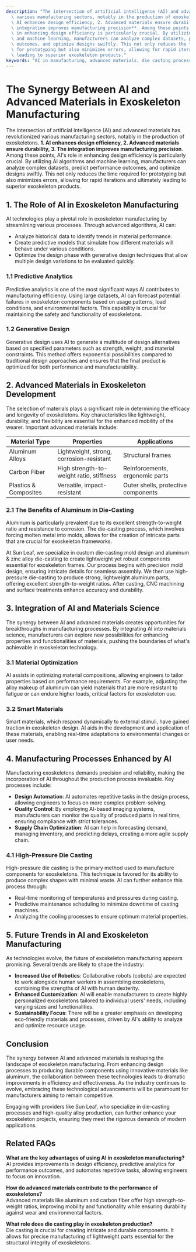 ```yaml
---
description: "The intersection of artificial intelligence (AI) and advanced materials has revolutionized\
  \ various manufacturing sectors, notably in the production of exoskeletons. **1.\
  \ AI enhances design efficiency, 2. Advanced materials ensure durability, 3. The\
  \ integration improves manufacturing precision**. Among these points, AI's role\
  \ in enhancing design efficiency is particularly crucial. By utilizing AI algorithms\
  \ and machine learning, manufacturers can analyze complex datasets, predict performance\
  \ outcomes, and optimize designs swiftly. This not only reduces the time required\
  \ for prototyping but also minimizes errors, allowing for rapid iterations and ultimately\
  \ leading to superior exoskeleton products."
keywords: "AI in manufacturing, advanced materials, die casting process, die-cast aluminum"
---
```

# The Synergy Between AI and Advanced Materials in Exoskeleton Manufacturing

The intersection of artificial intelligence (AI) and advanced materials has revolutionized various manufacturing sectors, notably in the production of exoskeletons. **1. AI enhances design efficiency, 2. Advanced materials ensure durability, 3. The integration improves manufacturing precision**. Among these points, AI's role in enhancing design efficiency is particularly crucial. By utilizing AI algorithms and machine learning, manufacturers can analyze complex datasets, predict performance outcomes, and optimize designs swiftly. This not only reduces the time required for prototyping but also minimizes errors, allowing for rapid iterations and ultimately leading to superior exoskeleton products.

## 1. The Role of AI in Exoskeleton Manufacturing

AI technologies play a pivotal role in exoskeleton manufacturing by streamlining various processes. Through advanced algorithms, AI can:

- Analyze historical data to identify trends in material performance.
- Create predictive models that simulate how different materials will behave under various conditions.
- Optimize the design phase with generative design techniques that allow multiple design variations to be evaluated quickly.

### 1.1 Predictive Analytics

Predictive analytics is one of the most significant ways AI contributes to manufacturing efficiency. Using large datasets, AI can forecast potential failures in exoskeleton components based on usage patterns, load conditions, and environmental factors. This capability is crucial for maintaining the safety and functionality of exoskeletons.

### 1.2 Generative Design

Generative design uses AI to generate a multitude of design alternatives based on specified parameters such as strength, weight, and material constraints. This method offers exponential possibilities compared to traditional design approaches and ensures that the final product is optimized for both performance and manufacturability.

## 2. Advanced Materials in Exoskeleton Development

The selection of materials plays a significant role in determining the efficacy and longevity of exoskeletons. Key characteristics like lightweight, durability, and flexibility are essential for the enhanced mobility of the wearer. Important advanced materials include:

| Material Type       | Properties                         | Applications                        |
|---------------------|-----------------------------------|-------------------------------------|
| Aluminum Alloys     | Lightweight, strong, corrosion-resistant | Structural frames                   |
| Carbon Fiber        | High strength-to-weight ratio, stiffness | Reinforcements, ergonomic parts     |
| Plastics & Composites | Versatile, impact-resistant       | Outer shells, protective components  |

### 2.1 The Benefits of Aluminum in Die-Casting

Aluminum is particularly prevalent due to its excellent strength-to-weight ratio and resistance to corrosion. The die-casting process, which involves forcing molten metal into molds, allows for the creation of intricate parts that are crucial for exoskeleton frameworks. 

At Sun Leaf, we specialize in custom die-casting mold design and aluminum & zinc alloy die-casting to create lightweight yet robust components essential for exoskeleton frames. Our process begins with precision mold design, ensuring intricate details for seamless assembly. We then use high-pressure die-casting to produce strong, lightweight aluminum parts, offering excellent strength-to-weight ratios. After casting, CNC machining and surface treatments enhance accuracy and durability.

## 3. Integration of AI and Materials Science

The synergy between AI and advanced materials creates opportunities for breakthroughs in manufacturing processes. By integrating AI into materials science, manufacturers can explore new possibilities for enhancing properties and functionalities of materials, pushing the boundaries of what's achievable in exoskeleton technology.

### 3.1 Material Optimization

AI assists in optimizing material compositions, allowing engineers to tailor properties based on performance requirements. For example, adjusting the alloy makeup of aluminum can yield materials that are more resistant to fatigue or can endure higher loads, critical factors for exoskeleton use.

### 3.2 Smart Materials

Smart materials, which respond dynamically to external stimuli, have gained traction in exoskeleton design. AI aids in the development and application of these materials, enabling real-time adaptations to environmental changes or user needs.

## 4. Manufacturing Processes Enhanced by AI

Manufacturing exoskeletons demands precision and reliability, making the incorporation of AI throughout the production process invaluable. Key processes include:

- **Design Automation**: AI automates repetitive tasks in the design process, allowing engineers to focus on more complex problem-solving.
- **Quality Control**: By employing AI-based imaging systems, manufacturers can monitor the quality of produced parts in real time, ensuring compliance with strict tolerances.
- **Supply Chain Optimization**: AI can help in forecasting demand, managing inventory, and predicting delays, creating a more agile supply chain.

### 4.1 High-Pressure Die Casting

High-pressure die casting is the primary method used to manufacture components for exoskeletons. This technique is favored for its ability to produce complex shapes with minimal waste. AI can further enhance this process through:

- Real-time monitoring of temperatures and pressures during casting.
- Predictive maintenance scheduling to minimize downtime of casting machines.
- Analyzing the cooling processes to ensure optimum material properties.

## 5. Future Trends in AI and Exoskeleton Manufacturing

As technologies evolve, the future of exoskeleton manufacturing appears promising. Several trends are likely to shape the industry:

- **Increased Use of Robotics**: Collaborative robots (cobots) are expected to work alongside human workers in assembling exoskeletons, combining the strengths of AI with human dexterity.
- **Enhanced Customization**: AI will enable manufacturers to create highly personalized exoskeletons tailored to individual users' needs, including varying sizes and functionalities.
- **Sustainability Focus**: There will be a greater emphasis on developing eco-friendly materials and processes, driven by AI's ability to analyze and optimize resource usage.

## Conclusion

The synergy between AI and advanced materials is reshaping the landscape of exoskeleton manufacturing. From enhancing design processes to producing durable components using innovative materials like aluminum, the collaboration between these technologies leads to dramatic improvements in efficiency and effectiveness. As the industry continues to evolve, embracing these technological advancements will be paramount for manufacturers aiming to remain competitive.

Engaging with providers like Sun Leaf, who specialize in die-casting processes and high-quality alloy production, can further enhance your exoskeleton projects, ensuring they meet the rigorous demands of modern applications.

## Related FAQs

**What are the key advantages of using AI in exoskeleton manufacturing?**  
AI provides improvements in design efficiency, predictive analytics for performance outcomes, and automates repetitive tasks, allowing engineers to focus on innovation.

**How do advanced materials contribute to the performance of exoskeletons?**  
Advanced materials like aluminum and carbon fiber offer high strength-to-weight ratios, improving mobility and functionality while ensuring durability against wear and environmental factors.

**What role does die casting play in exoskeleton production?**  
Die casting is crucial for creating intricate and durable components. It allows for precise manufacturing of lightweight parts essential for the structural integrity of exoskeletons.
